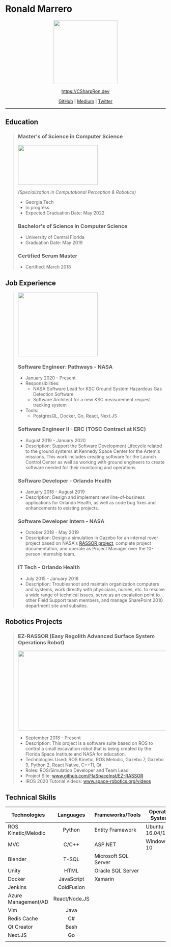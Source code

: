 # Ronald Marrero 
<img src="https://csharpron.dev/static/profile.jpg" height="200" width="200" style="display:block;margin-left:auto;margin-right:auto"/>   
<p style="text-align:center"><a href="https://csharpron.github.io">https://CSharpRon.dev</a></p>   
<p style="text-align:center"><a href="https://github.com/CSharpRon">GitHub</a> | <a href="https://medium.com/@CSharpRon">Medium</a> | <a href="https://twitter.com/CSharpRon">Twitter</a></p>

---

## Education 
> ### Master's of Science in Computer Science 
> <img src="https://csharpron.dev/static/georgia-tech-svg.png" class="center" height="125px" width="250" />     
> 
> *(Specialization in Computational Perception & Robotics)*   
> + Georgia Tech
> + In progress
> + Expected Graduation Date: May 2022
>  
> ### Bachelor's of Science in Computer Science    
> 
> + University of Central Florida   
> + Graduation Date: May 2019   
>     
> ### Certified Scrum Master   
>     
> + Certified: March 2018   

<div style="page-break-after: always;"></div>   

## Job Experience  
> <img src="https://csharpron.dev/static/nasa-logo-svg.png" height="200" width="250" />   
> 
> ### Software Engineer: Pathways - NASA
> + January 2020 - Present
> + Responsibilities:
>   - NASA Software Lead for KSC Ground System Hazardous Gas Detection Software
>   - Software Architect for a new KSC measurement request tracking system  
> + Tools:
>   - PostgresQL, Docker, Go, React, Next.JS
> 
> ### Software Engineer II - ERC (TOSC Contract at KSC)
> + August 2019 - January 2020 
> + Description: Support the Software Development Lifecycle related to the ground systems at Kennedy Space Center for the Artemis missions. This work includes creating software for the Launch Control Center as well as working with ground engineers to create software needed for their monitoring and operations.
>
> ### Software Developer - Orlando Health 
> + January 2018 - August 2019
> + Description: Design and implement new line-of-business applications for Orlando Health, as well as code bug fixes and enhancements to existing projects. 
>
> ### Software Developer Intern - NASA
> + October 2018 - May 2019
> + Description: Design a simulation in Gazebo for an internal rover project based on NASA's [RASSOR project](https://technology.nasa.gov/patent/KSC-TOPS-7), complete project documentation, and operate as Project Manager over the 10-person internship team.
> 
> ### IT Tech - Orlando Health
> 
> + July 2015 - January 2018
> + Description: Troubleshoot and maintain organization computers and systems, work directly with physicians, nurses, etc. to resolve a wide range of technical issues, serve as an escalation point to other Field Support team members, and manage SharePoint 2010 department site and subsites.

<div style="page-break-after: always;"></div>   

## Robotics Projects
> ### EZ-RASSOR (Easy Regolith Advanced Surface System Operations Robot)
> <img src="https://csharpron.dev/static/ezrassor.jpeg" height="250" width="500" />   
> 
> + September 2018 - Present   
> + Description: This project is a software suite based on ROS to control a small excavation robot that is being created by the Florida Space Institute and NASA for education. 
> + Technologies Used: ROS Kinetic, ROS Melodic, Gazebo 7, Gazebo 9, Python 2, React Native, C++11, Qt     
> + Roles: ROS/Simulation Developer and Team Lead
> + Project Site: www.github.com/FlaSpaceInst/EZ-RASSOR  
> + IROS 2020 Tutorial Videos: www.space-robotics.org/videos

## Technical Skills
<center>   

Technologies        |Languages      |Frameworks/Tools               |Operating Systems
--------------------|:-------------:|-------------------------------|---------------|
ROS Kinetic/Melodic |Python         |Entity Framework               |Ubuntu 16.04/18.10
MVC                 |C/C++          |ASP.NET                        |Windows 7, 10
Blender             |T-SQL          |Microsoft SQL Server           |
Unity               |HTML           |Oracle SQL Server              |
Docker              |JavaScript     |Xamarin|
Jenkins             |ColdFusion     ||
Azure Management/AD |React/Node.JS  ||
Vim                 |Java           ||
Redis Cache         |C#             ||
Qt Creator          |Bash           ||
Next.JS                   |Go             ||
|||  

</center> 
